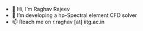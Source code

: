 - 👋 Hi, I’m Raghav Rajeev
- 👀 I’m developing a hp-Spectral element CFD solver
- 📫 Reach me on r.raghav [at] iitg.ac.in

<!---
raghavrajeev/raghavrajeev is a ✨ special ✨ repository because its `README.md` (this file) appears on your GitHub profile.
You can click the Preview link to take a look at your changes.
--->
